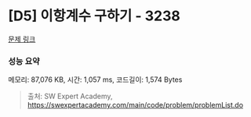 # [D5] 이항계수 구하기 - 3238 

[문제 링크](https://swexpertacademy.com/main/code/problem/problemDetail.do?contestProbId=AWAe8zYKfUsDFAUw) 

### 성능 요약

메모리: 87,076 KB, 시간: 1,057 ms, 코드길이: 1,574 Bytes



> 출처: SW Expert Academy, https://swexpertacademy.com/main/code/problem/problemList.do